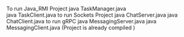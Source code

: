 To run Java_RMI Project
java TaskManager.java  
java TaskClient.java
to run Sockets Project
java ChatServer.java
java ChatClient.java
to run gRPC
java MessagingServer.java
java MessagingClient.java 
(Project is already compiled )
